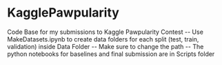 # KagglePawpularity
Code Base for my submissions to Kaggle Pawpularity Contest
-- Use MakeDatasets.ipynb to create data folders for each split (test, train, validation) inside Data Folder
-- Make sure to change the path
-- The python notebooks for baselines and final submission are in Scripts folder
